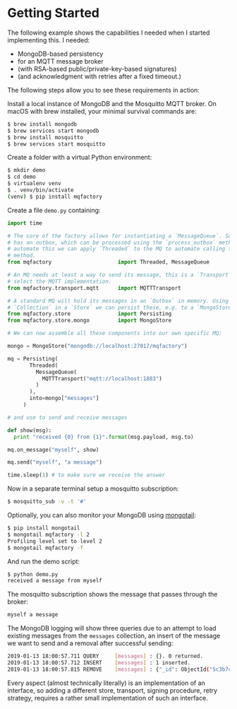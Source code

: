 # Getting Started

The following example shows the capabilities I needed when I started implementing this. I needed: 

- MongoDB-based persistency
- for an MQTT message broker
- (with RSA-based public/private-key-based signatures)
- (and acknowledgment with retries after a fixed timeout.)

The following steps allow you to see these requirements in action:

Install a local instance of MongoDB and the Mosquitto MQTT broker. On macOS with brew installed, your minimal survival commands are:

```bash
$ brew install mongodb
$ brew services start mongodb
$ brew install mosquitto
$ brew services start mosquitto
```

Create a folder with a virtual Python environment:

```bash
$ mkdir demo
$ cd demo
$ virtualenv venv
$ . venv/bin/activate
(venv) $ pip install mqfactory
```

Create a file `demo.py` containing:

```python
import time

# The core of the factory allows for instantiating a `MessageQueue`. Such an MQ
# has an outbox, which can be processed using the `process_outbox` method. To
# automate this we can apply `Threaded` to the MQ to automate calling this
# method.
from mqfactory                     import Threaded, MessageQueue

# An MQ needs at least a way to send its message, this is a `Transport`. Here we
# select the MQTT implementation.
from mqfactory.transport.mqtt      import MQTTTransport

# A standard MQ will hold its messages in an `Outbox` in memory. Using a
# `Collection` in a `Store` we can persist these, e.g. to a `MongoStore`.
from mqfactory.store               import Persisting
from mqfactory.store.mongo         import MongoStore

# We can now assemble all these components into our own specific MQ:

mongo = MongoStore("mongodb://localhost:27017/mqfactory")

mq = Persisting(
       Threaded(
         MessageQueue(
           MQTTTransport("mqtt://localhost:1883")
         )
       ),
       into=mongo["messages"]
     )

# and use to send and receive messages

def show(msg):
  print "received {0} from {1}".format(msg.payload, msg.to)

mq.on_message("myself", show)

mq.send("myself", "a message")

time.sleep(1) # to make sure we receive the answer
```

Now in a separate terminal setup a mosquitto subscription:

```bash
$ mosquitto_sub -v -t '#'
```

Optionally, you can also monitor your MongoDB using [mongotail](https://github.com/mrsarm/mongotail):

```bash
$ pip install mongotail
$ mongotail mqfactory -l 2
Profiling level set to level 2
$ mongotail mqfactory -f
```

And run the demo script:

```bash
$ python demo.py 
received a message from myself
```

The mosquitto subscription shows the message that passes through the broker:

```bash
myself a message
```

The MongoDB logging will show three queries due to an attempt to load existing messages from the `messages` collection, an insert of the message we want to send and a removal after successful sending:

```bash
2019-01-13 18:00:57.711 QUERY     [messages] : {}. 0 returned.
2019-01-13 18:00:57.712 INSERT    [messages] : 1 inserted.
2019-01-13 18:00:57.815 REMOVE    [messages] : {"_id": ObjectId("5c3b7cd9e4e2ad1793d2f94d")}. 1 deleted.
```

Every aspect (almost technically literally) is an implementation of an interface, so adding a different store, transport, signing procedure, retry strategy, requires a rather small implementation of such an interface.
